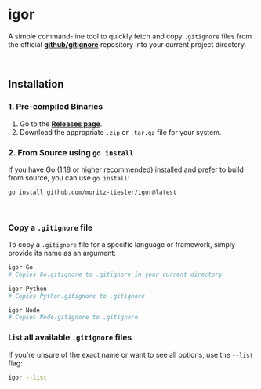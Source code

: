 # igor

A simple command-line tool to quickly fetch and copy `.gitignore` files from the official [**github/gitignore**](https://github.com/github/gitignore) repository into your current project directory.

  

##  Installation

### 1. Pre-compiled Binaries 

1.  Go to the [**Releases page**](https://github.com/moritz-tiesler/igor/releases).
2.  Download the appropriate `.zip` or `.tar.gz` file for your system.

### 2. From Source using `go install`

If you have Go (1.18 or higher recommended) installed and prefer to build from source, you can use `go install`:

```bash
go install github.com/moritz-tiesler/igor@latest
```
  

### Copy a `.gitignore` file

To copy a `.gitignore` file for a specific language or framework, simply provide its name as an argument:

```bash
igor Go
# Copies Go.gitignore to .gitignore in your current directory

igor Python
# Copies Python.gitignore to .gitignore

igor Node
# Copies Node.gitignore to .gitignore
```
### List all available `.gitignore` files

If you're unsure of the exact name or want to see all options, use the `--list` flag:

```bash
igor --list
```
